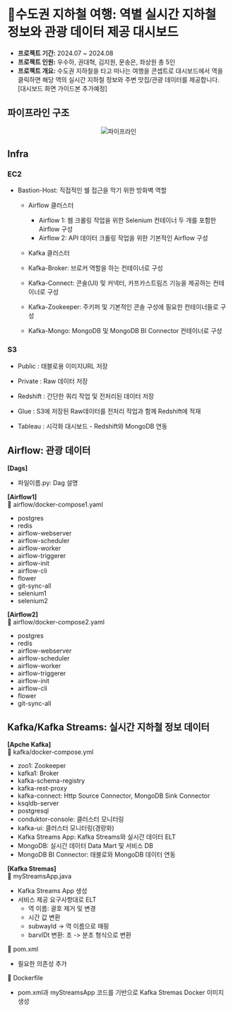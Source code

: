 # 🚉수도권 지하철 여행: 역별 실시간 지하철 정보와 관광 데이터 제공 대시보드
- **프로젝트 기간:** 2024.07 ~ 2024.08
- **프로젝트 인원:** 우수하, 권대혁, 김지원, 문송은, 좌상원 총 5인
- **프로젝트 개요:** 수도권 지하철을 타고 떠나는 여행을 콘셉트로 대시보드에서 역을 클릭하면 해당 역의 실시간 지하철 정보와 주변 맛집/관광 데이터를 제공합니다.<br/>
[대시보드 화면 가이드본 추가예정]

## 파이프라인 구조
<div align="center">

![파이프라인](https://github.com/user-attachments/assets/843b5b14-0ee7-44b1-b762-a28e9477250c)

</div>

## Infra
### EC2
- Bastion-Host: 직접적인 쉘 접근을 막기 위한 방화벽 역할
  - Airflow 클러스터
    - Airflow 1: 웹 크롤링 작업을 위한 Selenium 컨테이너 두 개를 포함한 Airflow 구성
    - Airflow 2: API 데이터 크롤링 작업을 위한 기본적인 Airflow 구성

  -  Kafka 클러스터
    - Kafka-Broker: 브로커 역할을 하는 컨테이너로 구성
    - Kafka-Connect: 콘솔(UI) 및 커넥터, 카프카스트림즈 기능을 제공하는 컨테이너로 구성
    - Kafka-Zookeeper: 주키퍼 및 기본적인 콘솔 구성에 필요한 컨테이너들로 구성
    - Kafka-Mongo: MongoDB 및 MongoDB BI Connector 컨테이너로 구성
### S3
- Public : 태블로용 이미지URL 저장
- Private : Raw 데이터 저장

- Redshift : 간단한 쿼리 작업 및 전처리된 데이터 저장

- Glue : S3에 저장된 Raw데이터를 전처리 작업과 함께 Redshift에 적재

- Tableau : 시각화 대시보드 - Redshift와 MongoDB 연동


## Airflow: 관광 데이터
**[Dags]**<br/>
- 파일이름.py: Dag 설명

**[Airflow1]**<br/>
📌 airflow/docker-compose1.yaml
- postgres
- redis
- airflow-webserver
- airflow-scheduler
- airflow-worker
- airflow-triggerer
- airflow-init
- airflow-cli
- flower
- git-sync-all
- selenium1
- selenium2
  
**[Airflow2]**<br/>
📌 airflow/docker-compose2.yaml
- postgres
- redis
- airflow-webserver
- airflow-scheduler
- airflow-worker
- airflow-triggerer
- airflow-init
- airflow-cli
- flower
- git-sync-all
  
## Kafka/Kafka Streams: 실시간 지하철 정보 데이터
**[Apche Kafka]**<br/>
📌 kafka/docker-compose.yml
- zoo1: Zookeeper
- kafka1: Broker
- kafka-schema-registry
- kafka-rest-proxy
- kafka-connect: Http Source Connector, MongoDB Sink Connector
- ksqldb-server
- postgresql
- conduktor-console: 클러스터 모니터링
- kafka-ui: 클러스터 모니터링(경량화)
- Kafka Streams App: Kafka Streams와 실시간 데이터 ELT
- MongoDB: 실시간 데이터 Data Mart 및 서비스 DB
- MongoDB BI Connector: 태블로와 MongoDB 데이터 연동

**[Kafka Stremas]**<br/>
📌 myStreamsApp.java
- Kafka Streams App 생성
- 서비스 제공 요구사항대로 ELT
  - 역 이름: 괄호 제거 및 변경
  - 시간 값 변환
  - subwayId -> 역 이름으로 매핑
  - barvlDt 변환: 초 -> 분초 형식으로 변환
    
📌 pom.xml
- 필요한 의존성 추가

📌 Dockerfile
- pom.xml과 myStreamsApp 코드를 기반으로 Kafka Stremas Docker 이미지 생성
